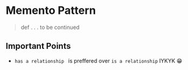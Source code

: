 # Memento Pattern

> def
> . . . to be continued

## Important Points

- `has a relationship ` is preffered over `is a relationship` IYKYK 😁
